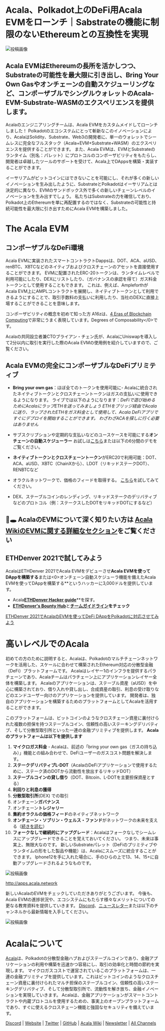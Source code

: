 # **Acala、Polkadot上のDeFi用Acala EVMをローンチ｜Sabstrateの機能に制限のないEthereumとの互換性を実現**

![投稿画像](https://miro.medium.com/max/6000/1*FNYYia98MytjFEU1Dtuzqw.png)

## Acala EVMはEthereumの長所を活かしつつ、Substrateの可能性を最大限に引き出し、Bring Your Own Gasやオンチェーンの自動スケジューリングなど、コンポーザブルでシングルウォレットのAcala-EVM-Substrate-WASMのエクスペリエンスを提供します。

Acalaのエンジニアリングチームは、Acala EVMをカスタムメイドしてローンチしました！ Polkadotのエコシステムにとって斬新なこのイノベーションにより、AcalaはSolidity、Substrate、Web3の開発者に、単一のウォレットでシームレスに完全なフルスタック（Acala+EVM+Substrate+WASM）のエクスペリエンスを提供することができます。 また、Acala EVMは、EVMとSubstrateのランタイム（別名：パレット）にプロトコルのコンポーザビリティをもたらし、開発者は卓越したツールのサポートを受けて、Acala上でDAppsを構築・実装することができます。

イーサリアムがビットコインにはできないことを可能にし、それが多くの新しいイノベーションを生み出したように、SubstrateとPolkadotはイーサリアムとは決定的に異なり、EVMのサンドボックス外で多くの新しいチェーンレベルのイノベーションを生み出すでしょう。 私たちはSubstrateの力を確信しており、Polkadot上のEthereumを単に再配置するのではなく、Substrateの可能性と持続可能性を最大限に引き出すためにAcala EVMを構築しました。

# **The Acala EVM**

## **コンポーザブルなDeFi環境**

Acala EVMに実装されたスマートコントラクトDappsは、DOT、ACA、aUSD、renBTC、XBTCなどのネイティブおよびクロスチェーンのアセットを直接使用することができます。 EVMに配置されたERC-20トークンは、ランタイムレベルで利用可能にしたり、DEXにリストしたり、（ガバナンスの承認を得て）ガス料金トークンとして使用することもできます。 これは、例えば、AmpleforthがAcala EVM上にAMPLコントラクトを展開し、ネイティブトークンとして利用できるようにすることで、取引手数料の支払いに利用したり、当社のDEXに直接上場することができることを意味します。

コンポーザビリティの概念を初めて知った方 A16zは、[4 Eras of Blockchain Computing](https://a16z.com/2018/12/16/4-eras-of-blockchain-computing-degrees-of-composability/#:~:text=A%20platform%20is%20composable%20if,more%20rapid%20and%20compounding%20innovation.)で非常にうまく表現しています。Degrees of Composability</0>です。

Acalaの共同設立者兼CTOブライアン・チェン氏が、AcalaにUniswapを導入して2分以内に取引を実行した際のAcala EVMの使用例を紹介していますので、ご覧ください。

## **Acala EVMの完全にコンポーザブルなDeFiプリミティブ**

- **Bring your own gas**：ほぼ全てのトークンを使用可能に- Acalaに統合されたネイティブトークンとクロスチェーントークンはガスの支払いに使用できるようになります。 ライブでは以下のようになります：_DeFiで遊び始めるためにAcalaにラップETHを送ってみましょう ETHをブリッジ経由でAcalaに送り、ラップされたETHをガス料金として使用して、Acala DeFiアプリですぐにデプロイを開始することができます。 わざわざACAを探しに行く必要はありません_
- サブスクリプションや定期的な支払いなどのユースケースを可能にする**オンチェーンの自動スケジューラー** お試しは[こちら](https://wiki.acala.network/build/development-guide/smart-contracts/advanced/use-on-chain-scheduler)または以下の6分間のデモをご覧ください。

- **ネイティブトークンとクロスチェーントークン**がERC20で利用可能：DOT、ACA、aUSD、XBTC（ChainXから）、LDOT（リキッドステークDOT）、RENBTCなど
- オラクルネットワークで、価格のフィードを取得する。 [こちら](https://wiki.acala.network/build/development-guide/smart-contracts/advanced/use-oracle-feeds)を試してみてください。
- DEX、ステーブルコインのレンディング、リキッドステークのデリバティブなどのプロトコル（例：ステークスしたDOTをリキッドDOTにするなど）

## **🐰🕳 AcalaのEVMについて深く知りたい方は** [**Acala WikiのEVMに関する詳細なセクション**](https://wiki.acala.network/learn/basics/acala-evm/acala-evm-composable-defi-stack)**をご覧ください**

## ETHDenver 2021で試してみよう

AcalaはETHDenver 2021でAcala EVMをデビューさせ**Acala EVMを使ってDAppを構築する**または<0>オンチェーン自動スケジューラ機能を備えたAcala EVMを使ってDAppを構築する**というハッカーに3,000ドルを提供しています。</p>

- Acala[**ETHDenver Hacker guide**](https://wiki.acala.network/general/contribution-rewards/ethdenver-hacker)**を探す。</li>
- [**ETHDenver's Bounty Hub**](https://www.ethdenver.com/post/acala)と[**チームガイドライン**](https://www.ethdenver.com/judging)**をチェック**</ul>

[ETHDenver 2021でAcalaのEVMを使ってDeFi DAppをPolkadotに対応させてみよう](https://medium.com/acalanetwork/make-your-defi-dapp-polkadot-ready-with-acalas-evm-at-ethdenver-2021-b542090f6af1)

# **高いレベルでのAcala**

初めての方のために説明すると、Acalaは、Polkadotのマルチチェーンネットワークを活用した、スケールに合わせて構築されたEthereum対応の分散型金融（DeFi）プラットフォームです。 Acalaはレイヤー1のインフラを提供するパラチェーンであり、Acalaチームはパラチェーン上にアプリケーションレイヤー全体を構築します。 Acalaのアプリケーションは、ステーブル資産（aUSD）を中心に構築されており、借り入れや貸し出し、合成資産の取引、利息の受け取りなどのエンドユーザー向けのアプリケーションを提供しています。 開発者は、独自のアプリケーションを構築するためのプラットフォームとしてAcalaを活用することができます。

このプラットフォームは、ビットコインのようなクロスチェーン資産に裏付けられた複数の担保を持つステーブルコイン、信頼性の高いステーキングデリバティブ、そして分散型取引所といった一連の金融プリミティブを提供します。 **Acalaのプラットフォームは以下を提供します**

1.  **マイクロガス料金** - Acalaは、前述の「bring your own gas（ガスの持ち込み）」機能との組み合わせで、DeFiユーザーのガスコスト問題を解決します。
2.  **ステークデリバティブL-DOT**（AcalaのDeFiアプリケーションで使用するために、ステーク済のDOTから流動性を放出するリキッドDOT）
3.  **ステーブルコインの貸し借り**（DOT、Bitcoin、L-DOTを主要担保資産とする）
4.  **利回りと利息の獲得**
5.  **分散型取引所**(DEX) での取引
6.  オンチェーン**ガバナンス**
7.  オンチェーン**トレジャリー**
8.  **集約オラクルの価格フィード**のネイティブネットワーク
9.  **オンチェーン・ソブリン・ウェルス・ファンド**がネットワークの未来を支える（[続きを読む](https://medium.com/acalanetwork/building-a-decentralized-sovereign-wealth-fund-6a5a0ae995b1)）
10. **フォークなしで継続的にアップグレード**：Acalaはフォークなしでシームレスにアップグレードできることを覚えておいてください。 つまり、未来は事実上、無限大なのです。 新しいSubstrateパレット（DeFiのプリミティブやランタイムの形をした製品や機能）は、Acalaにスムーズに統合することができます。 Iphone12を手に入れた場合に、手のひらの上で13、14、15+に自動アップグレードされるようなものです。

![投稿画像](https://miro.medium.com/max/3200/0*iHVQdZllz1MxLwuy)

http://apps.acala.network

新しいAcalaのEVMをチェックしていただきありがとうございます。 今後も、Acala EVMの進捗状況や、エコシステムにもたらす様々なメリットについての更なる教育資料を提供していきます。 [Discord](https://discord.gg/vdbFVCH)、[ニュースレター](https://share.hsforms.com/1X9RxkXk-R62I0VNbATaDXw4h8qc)または以下のチャンネルから最新情報を入手してください。

![投稿画像](https://miro.medium.com/max/2402/0*BvF8sTfeQd4Sc71D.png)

# **Acalaについて**

[Acala](http://acala.network/)は、Polkadotの分散型金融ハブおよびステーブルコインであり、金融アプリケーションの利用や構築を迅速かつ容易にし、取引の効率化と時間の節約を実現します。 マイクロガスコストで運営されているこのプラットフォームは、一連の金融プリミティブを提供しています。これはビットコインのようなクロスチェーン資産に裏付けられたマルチ担保のステーブルコイン、信頼性の高いステーキングデリバティブ、そして分散型取引所で、流動性を解き放ち、金融イノベーションを実現していきます。 Acalaは、金融アプリケーションがスマートコントラクトや内蔵プロトコルを使用するための、事実上のオープンプラットフォームであり、すぐに使えるクロスチェーン機能と強固なセキュリティを備えています。

[Discord](https://discord.gg/vdbFVCH) | [Website](https://acala.network/) | [Twitter](https://twitter.com/AcalaNetwork) | [GitHub](https://github.com/AcalaNetwork/Acala) | [Acala Wiki](https://github.com/AcalaNetwork/Acala/wiki) | [Newsletter](https://share.hsforms.com/1X9RxkXk-R62I0VNbATaDXw4h8qc) | [All Channels](https://linktr.ee/acalanetwork)
